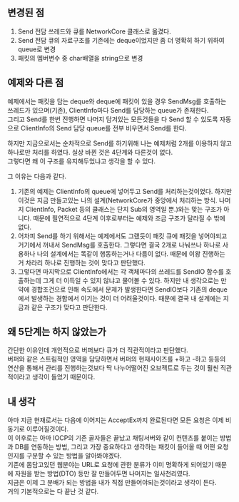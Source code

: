 ## 변경된 점
1. Send 전담 쓰레드와 큐를 NetworkCore 클래스로 옮겼다.
2. Send 전담 큐의 자료구조를 기존에는 deque이었지만 좀 더 명확히 하기 위하여 queue로 변경
3. 패킷의 멤버변수 중 char배열을 string으로 변경

## 예제와 다른 점
예제에서는 패킷을 담는 deque와 deque에 패킷이 있을 경우 SendMsg를 호출하는 쓰레드가 있으며(기존), ClientInfo마다 Send를 담당하는 queue가 존재한다.<br>
그리고 Send를 한번 진행하면 나머지 담겨있는 모든것들을 다 Send 할 수 있도록 자동으로 ClientInfo의 Send 담당 queue를 전부 비우면서 Send를 한다.

하지만 지금으로서는 순차적으로 Send를 하기위해 나는 예제처럼 2개를 이용하지 않고 하나로만 처리를 하였다. 실상 바뀐 것은 4단계와 다른것이 없다.<br>
그렇다면 왜 이 구조를 유지해두었냐고 생각을 할 수 있다.

그 이유는 다음과 같다.<br>
1. 기존의 예제는 ClientInfo의 queue에 넣어두고 Send를 처리하는것이었다. 하지만 이것은 지금 만들고있는 나의 설계(NetworkCore가 중앙에서 처리하는 방식. 나머지 ClientInfo, Packet 등의 클래스는 단지 Sub의 영역일 뿐.)와는 맞는 구조가 아니다. 때문에 필연적으로 4단계 이후로부터는 예제와 조금 구조가 달라질 수 밖에 없다.
2. 어차피 Send를 하기 위해서는 예제에서도 그랬듯이 패킷 큐에 패킷을 넣어야되고 거기에서 꺼내서 SendMsg를 호출한다. 그렇다면 결국 2개로 나눠쓰나 하나로 사용하나 나의 설계에서는 똑같이 행동하는거나 다름이 없다. 때문에 이왕 진행하는 거 차라리 하나로 진행하는 것이 맞다고 판단했다.
3. 그렇다면 마지막으로 ClientInfo에서는 각 객체마다의 쓰레드를 SendIO 함수를 호출하는데 그게 더 이득일 수 있지 않냐고 물어볼 수 있다. 하지만 내 생각으로는 만약에 경합조건으로 인해 속도에서 문제가 발생한다면 SendIO보다 기존의 deque에서 발생하는 경합에서 이기는 것이 더 어려울것이다. 때문에 결국 내 설계에는 지금과 같은 구조가 맞다고 판단한다.

## 왜 5단계는 하지 않았는가
간단한 이유인데 개인적으로 버퍼보다 큐가 더 직관적이라고 판단했다.<br>
버퍼와 같은 스트림적인 영역을 담당하면서 버퍼의 현재사이즈를 +하고 -하고 등등의 연산을 통해서 관리를 진행하는것보다 딱 나누어떨어진 오브젝트로 두는 것이 훨씬 직관적이라고 생각이 들었기 때문이다.

## 내 생각
아마 지금 현재로서는 다음에 이어지는 AcceptEx까지 완료된다면 모든 요청은 이제 비동기로 이루어질것이다.<br>
이 이후로는 아마 IOCP의 기존 골자들은 끝났고 채팅서버와 같이 컨텐츠를 붙이는 방법과 DB를 연동하는 방법, 그리고 가장 중요하다고 생각하는 패킷이 들어올 때 어떤 요청인지를 구분할 수 있는 방법을 알아봐야겠다.<br>
기존에 몸담고있던 웹분야는 URL로 요청에 관한 분류가 이미 명확하게 되어있기 때문에 자원을 받는 방법(DTO) 등만 잘 만들어두면 나머지는 일사천리였다.<br>
지금은 이제 그 분배가 되는 방법을 내가 직접 만들어야되는것이라고 생각이 든다.<br>
거의 기본적으로는 다 끝난 것 같다.

